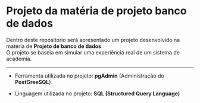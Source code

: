 
<h1>Projeto da matéria de projeto banco de dados</h1>
<p>Dentro deste repositório será apresentado um projeto desenvolvido na matéria de <strong>Projeto de banco de dados</strong>.<br> O projeto se baseia em simular uma experiência real de um sistema de academia. </p>
<hr>
<ul>
<li><p>Ferramenta utilizada no projeto: <strong>pgAdmin</strong> (Administração do <strong>PostGreeSQL</strong>)</p></li>
<li><p>Linguagem utilizada no projeto: <strong> SQL (Structured Query Language)</strong> </p></li>
</ul>




